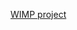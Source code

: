 <a href="https://yooja.notion.site/Readme-WIMP-What-s-In-My-Playlist-b1feb9a3e5064fd7924a8c1caec880ad">WIMP project</a>
